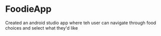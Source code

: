 # FoodieApp
Created an android studio app where teh user can navigate through food choices and select what they'd like
